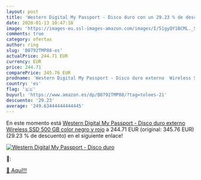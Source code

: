 ```yaml
---
layout: post
title: 'Western Digital My Passport - Disco duro con un 29.23 % de descuento'
date: 2020-01-13 10:47:18
image: 'https://images-eu.ssl-images-amazon.com/images/I/51gyQY1BCML._SL200_.jpg'
comments: true
category: ofertas
author: ring
slug: 'B0792TMP88-es'
actualPrice: 244.71 EUR
currency: EUR
price: 244.71
comparePrice: 345.76 EUR
prodname: 'Western Digital My Passport - Disco duro externo  Wireless SSD  500 GB  color negro y rojo'
country: 'es'
flag: '🇪🇸'
buyurl: 'https://www.amazon.es/dp/B0792TMP88/?tag=tolees-21'
descuento: '29.23'
average: '249.63444444444445'
---
```


En este momento está [Western Digital My Passport - Disco duro externo  Wireless SSD  500 GB  color negro y rojo](https://www.amazon.es/dp/B0792TMP88/?tag=tolees-21) a 244.71 EUR (original: 345.76 EUR) (29.23 %  de descuento) en el siguiente enlace!

[![Western Digital My Passport - Disco duro](https://images-eu.ssl-images-amazon.com/images/I/51gyQY1BCML._SL200_.jpg)](https://www.amazon.es/dp/B0792TMP88/?tag=tolees-21)

🔎:


[🛒 Aquí!!!](https://www.amazon.es/dp/B0792TMP88/?tag=tolees-21)
